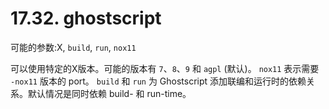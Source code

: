 # 17.32. ghostscript

可能的参数:X, `build`, `run`, `nox11`

可以使用特定的X版本。可能的版本有 `7`、`8`、`9` 和 `agpl` (默认)。 `nox11` 表示需要 `-nox11` 版本的 port。 `build` 和 `run` 为 Ghostscript 添加联编和运行时的依赖关系。默认情况是同时依赖 build- 和 run-time。

